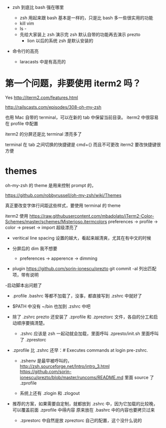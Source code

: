 - zsh 到底比 bash 强在哪里
  - zsh 用起来跟 bash 基本是一样的，只是比 bash 多一些很实用的功能
   - kill vim<tab>
   - ls -<tab>
  - 先给大家装上 zsh 演示完 zsh 默认自带的功能再去演示 prezto
    - lion 以后的系统 zsh 是默认安装的

- 命令行的高亮
  - laracasts 中是有高亮的

# 第一个问题，非要使用 iterm2 吗？
Yes
http://iterm2.com/features.html

http://railscasts.com/episodes/308-oh-my-zsh

也用 Mac 自带的 terminal，可以在新的 tab 中保留当前目录。
iterm2 中很容易在 profile 中配置

iterm2 的分屏还是比 terminal 漂亮多了

terminal 在 tab 之间切换的快捷键是 cmd+{} 而且不可更改
iterm2 要改快捷键很方便

# themes
oh-my-zsh 的 theme 是用来控制 prompt 的，

https://github.com/robbyrussell/oh-my-zsh/wiki/Themes

真正要改变字体行间距这些样式，要使用
terminal 的 theme

iterm2 使用
https://raw.githubusercontent.com/mbadolato/iTerm2-Color-Schemes/master/schemes/Misterioso.itermcolors
preferences -> profile -> color -> preset -> import
超级漂亮了

- veritical line spacing
  设置的越大，看起来越清爽，尤其在有中文的时候

- 分屏后的 dim 我不想要
  - preferences -> apperence -> dimming

- plugin
  https://github.com/sorin-ionescu/prezto
  git commit -al<tab> 列出匹配项，带有说明

-启动脚本出问题了
  - .profile .bashrc 等都不加载了，没事，都直接写到 .zshrc 中就好了
  - $PATH 中没有 ~/bin 也加到 .zshrc 中吧
  - 除了 .zshrc prezto 还安装了 .zprofile 和 .zpreztorc
    文件，各自的分工和启动顺序要搞清楚。
    - .zshrc 应该是 zsh 一起动就会加载，里面呼叫 .zpresto/init.sh 里面呼叫了
      .zprestorc
   - .zprofile 比 .zshrc 还早：# Executes commands at login pre-zshrc.
     - .zshenv 是最早被呼叫的，http://zsh.sourceforge.net/Intro/intro_3.html
       https://github.com/sorin-ionescu/prezto/blob/master/runcoms/README.md
       里面 source 了 .zprofile

     - 系统上还有 .zlogin 和 .zlogout

   - 推荐的方案，如果需要自定制，就都放到 .zshrc
     中，因为它加载的比较晚，可以覆盖前面  .zprofile 中得内容
     原来放在 .bashrc 中的内容也要拷贝过来
     - .zprestorc  中自然是放 zpreztorc 自己的配置，这个没什么说的
